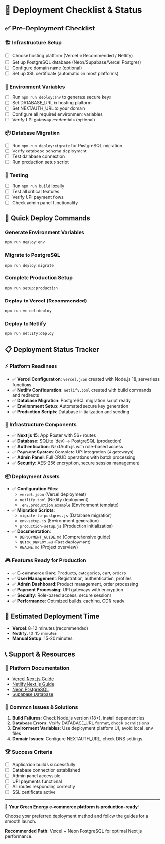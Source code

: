 # 🚀 Deployment Checklist & Status

## ✅ Pre-Deployment Checklist

### 🏗️ Infrastructure Setup

- [ ] Choose hosting platform (Vercel ⭐ Recommended / Netlify)
- [ ] Set up PostgreSQL database (Neon/Supabase/Vercel Postgres)
- [ ] Configure domain name (optional)
- [ ] Set up SSL certificate (automatic on most platforms)

### 🔐 Environment Variables

- [ ] Run `npm run deploy:env` to generate secure keys
- [ ] Set DATABASE_URL in hosting platform
- [ ] Set NEXTAUTH_URL to your domain
- [ ] Configure all required environment variables
- [ ] Verify UPI gateway credentials (optional)

### 📦 Database Migration

- [ ] Run `npm run deploy:migrate` for PostgreSQL migration
- [ ] Verify database schema deployment
- [ ] Test database connection
- [ ] Run production setup script

### 🧪 Testing

- [ ] Run `npm run build` locally
- [ ] Test all critical features
- [ ] Verify UPI payment flows
- [ ] Check admin panel functionality

## 🎯 Quick Deploy Commands

### Generate Environment Variables

```bash
npm run deploy:env
```

### Migrate to PostgreSQL

```bash
npm run deploy:migrate
```

### Complete Production Setup

```bash
npm run setup:production
```

### Deploy to Vercel (Recommended)

```bash
npm run vercel:deploy
```

### Deploy to Netlify

```bash
npm run netlify:deploy
```

## 📋 Deployment Status Tracker

### ⚡ Platform Readiness

- ✅ **Vercel Configuration**: `vercel.json` created with Node.js 18, serverless functions
- ✅ **Netlify Configuration**: `netlify.toml` created with build commands and redirects
- ✅ **Database Migration**: PostgreSQL migration script ready
- ✅ **Environment Setup**: Automated secure key generation
- ✅ **Production Scripts**: Database initialization and seeding

### 🔧 Infrastructure Components

- ✅ **Next.js 15**: App Router with 56+ routes
- ✅ **Database**: SQLite (dev) → PostgreSQL (production)
- ✅ **Authentication**: NextAuth.js with role-based access
- ✅ **Payment System**: Complete UPI integration (4 gateways)
- ✅ **Admin Panel**: Full CRUD operations with batch processing
- ✅ **Security**: AES-256 encryption, secure session management

### 📦 Deployment Assets

- ✅ **Configuration Files**:
  - `vercel.json` (Vercel deployment)
  - `netlify.toml` (Netlify deployment)
  - `.env.production.example` (Environment template)
- ✅ **Migration Scripts**:
  - `migrate-to-postgres.js` (Database migration)
  - `env-setup.js` (Environment generation)
  - `production-setup.js` (Production initialization)
- ✅ **Documentation**:
  - `DEPLOYMENT_GUIDE.md` (Comprehensive guide)
  - `QUICK_DEPLOY.md` (Fast deployment)
  - `README.md` (Project overview)

### 🎮 Features Ready for Production

- ✅ **E-commerce Core**: Products, categories, cart, orders
- ✅ **User Management**: Registration, authentication, profiles
- ✅ **Admin Dashboard**: Product management, order processing
- ✅ **Payment Processing**: UPI gateways with encryption
- ✅ **Security**: Role-based access, secure sessions
- ✅ **Performance**: Optimized builds, caching, CDN ready

## 🎯 Estimated Deployment Time

- **Vercel**: 8-12 minutes (recommended)
- **Netlify**: 10-15 minutes
- **Manual Setup**: 15-20 minutes

## 📞 Support & Resources

### 🔗 Platform Documentation

- [Vercel Next.js Guide](https://vercel.com/docs/frameworks/nextjs)
- [Netlify Next.js Guide](https://docs.netlify.com/integrations/frameworks/next-js/)
- [Neon PostgreSQL](https://neon.tech/docs)
- [Supabase Database](https://supabase.com/docs)

### 🚨 Common Issues & Solutions

1. **Build Failures**: Check Node.js version (18+), install dependencies
2. **Database Errors**: Verify DATABASE_URL format, check permissions
3. **Environment Variables**: Use deployment platform UI, avoid local .env files
4. **Domain Issues**: Configure NEXTAUTH_URL, check DNS settings

### 🏆 Success Criteria

- [ ] Application builds successfully
- [ ] Database connection established
- [ ] Admin panel accessible
- [ ] UPI payments functional
- [ ] All routes responding correctly
- [ ] SSL certificate active

---

**🎉 Your Green Energy e-commerce platform is production-ready!**

Choose your preferred deployment method and follow the guides for a smooth launch.

**Recommended Path**: Vercel + Neon PostgreSQL for optimal Next.js performance.
